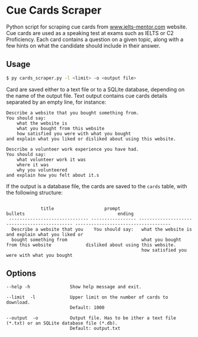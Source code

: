 # Cue Cards Scraper

Python script for scraping cue cards from www.ielts-mentor.com website. Cue cards are used as a speaking test at exams such as IELTS or C2 Proficiency. Each card contains a question on a given topic, along with a few hints on what the candidate should include in their answer.

## Usage

```bash
$ py cards_scraper.py -l <limit> -o <output file>
```

Card are saved either to a text file or to a SQLite database, depending on the name of the output file.
Text output contains cue cards details separated by an empty line, for instance:

```
Describe a website that you bought something from.
You should say:
	what the website is
	what you bought from this website
	how satisfied you were with what you bought
and explain what you liked or disliked about using this website.

Describe a volunteer work experience you have had.
You should say:
	what volunteer work it was
	where it was
	why you volunteered
and explain how you felt about it.s
```

If the output is a database file, the cards are saved to the `cards` table, with the following structure:

```

             title                   prompt                          bullets                                   ending
 ------------------------------ ----------------- --------------------------------------------- ------------------------------------
  Describe a website that you    You should say:   what the website is                           and explain what you liked or
  bought something from                            what you bought from this website             disliked about using this website.
                                                   how satisfied you were with what you bought
```

## Options

```
--help -h               Show help message and exit.

--limit  -l             Upper limit on the number of cards to download.
                        Default: 1000

--output  -o            Output file. Has to be ither a text file (*.txt) or an SQLite database file (*.db).
                        Default: output.txt
```
